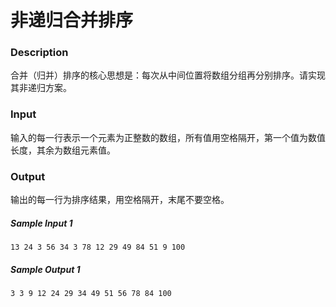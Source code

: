 # 非递归合并排序

### Description

合并（归并）排序的核心思想是：每次从中间位置将数组分组再分别排序。请实现其非递归方案。

### Input

输入的每一行表示一个元素为正整数的数组，所有值用空格隔开，第一个值为数值长度，其余为数组元素值。

### Output

输出的每一行为排序结果，用空格隔开，末尾不要空格。

##### Sample Input 1 

```
13 24 3 56 34 3 78 12 29 49 84 51 9 100
```

##### Sample Output 1

```
3 3 9 12 24 29 34 49 51 56 78 84 100
```